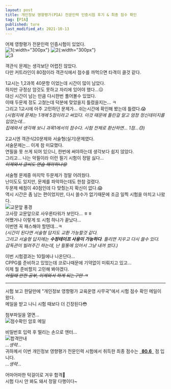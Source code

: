 ```yaml
---
layout: post
title: 개인정보 영향평가(PIA) 전문인력 인증시험 후기 & 최종 점수 확인
tag: [PIA]
published: ture
last_modified_at: 2021-10-13
---
```


어제 영향평가 전문인력 인증시험이 있었다.  
![1](../../img/2021-09-12-PIA%20expert%20certification%20exam%20review/1.jpg){:width="300px"}
![2](../../img/2021-09-12-PIA%20expert%20certification%20exam%20review/2.jpg){:width="300px"}  
![3](../../img/2021-09-12-PIA%20expert%20certification%20exam%20review/3.jpg)  

객관식 문제는 생각보단 어렵진 않았다.  
다만 커트라인이 80점이라 객관식에서 점수를 까먹으면 타격이 클것 같다.  


1교시는 1,2과목 40문항 이었는데 시간이 많이 남았다.  
하지만 규정상 암것도 못하고 자리에 있어야 했다...😑  
대신 시간이 남는 만큼 다시한번 풀어볼수 있었다.  
이때 두문제 정도 고쳤는데 덕분에 맞았을지 틀렸을지는... ㅋ  
그리고 1교시에 아주 고민하던 문제가... 쉬는시간에 확인해 봤는데 틀렸다.😱  
_(시험지에 문제는 1개에 5점이라고 써있다. 이것 때문에 틀린걸 알고 엄청 정신데미지를 입었는데..._   
_집에와서 생각해 보니 과목1에서의 점수다. 시험 전체로 환산하면... 1점...😓)_  

2교시엔 객관식20문제와 서술형(실기)문제였다.  
서술문제는... 이게 참 미묘했다.  
연필을 못 쓰게 되어 있으니, 한번에 써야하는데 생각보다 쉽지 않았다.  
그리고... 나는 악필이라 이런 필기 시험이 정말 싫다...  
~~_이제와서 글씨도 연습 해야하나😵_~~   

서술형 문제중 마지막 두문제가 정말 어려웠다.  
난이도도 있지만, 문제를 파악하는데도 한참 걸렸다.  
두문제 배점이 40점인데 다 맞췄는지 확신이 없다.😱  
역시 시간은 좀 남는 편이었지만, 다시 쓸수가 없기때문에 조금 일찍 시험을 마치고 나왔다.  
![교문앞 풍경](../../img/2021-09-12-PIA%20expert%20certification%20exam%20review/4.jpg)  
고사장 교문앞으로 사우론타워가 보인다... ㅎㅎ  
어쨌거나 이렇게 또 시험 하나가 끝났다...  
이번엔 꼭 패스해야 할텐데...ㅋ  
_(시간이 된다면 서술형 답지도 교환 가능할것 같다._  
_그리고 서술형 답지에는 **수정테이프 사용이 가능하다**. 틀리면 지우고 다시 쓸수 있다._  
_감독관이 빌려주긴 하는데, 난 필통에 있어서 그냥 내꺼 썼다.)_

이번 시험결과는 10월에나 나온단다...  
CPPG를 준비하고 있었는데 코로나때문에 기약없이 미뤄지고 있고...  
이제 뭘 준비할지 고민해 봐야겠다.  
~~_어릴때 안한 공부, 이제와서 하게 되는구만 ㅋ_~~  

-------------

시험 보고 한달만에 "개인정보 영향평가 교육운영 사무국"에서 시험 점수 확인 메일이 왔다.  
메일을 받고 나니 시험 때보다 더 긴장된다😳  

첨부파일을 열면...  
![점수확인 암호 메일](../../img/2021-09-12-PIA%20expert%20certification%20exam%20review/2021-10-13-17-58-46.png)  

비밀번호 입력 후 떨리는 손으로 엔터...  
![합격안내](../../img/2021-09-12-PIA%20expert%20certification%20exam%20review/2021-10-13-18-14-43.png)  
_...생략..._  
귀하께서 이번 개인정보 영향평가 전문인력 시험에서 취득한 최종 점수는  <u style="font-weight: bold;">&nbsp;&nbsp;80.6&nbsp;&nbsp;</u> 점 입니다.  
_...생략..._  

어마어마한 턱걸이로 겨우 합격🤣  
시험 다시 안 봐도 돼서 정말 다행이다~  

